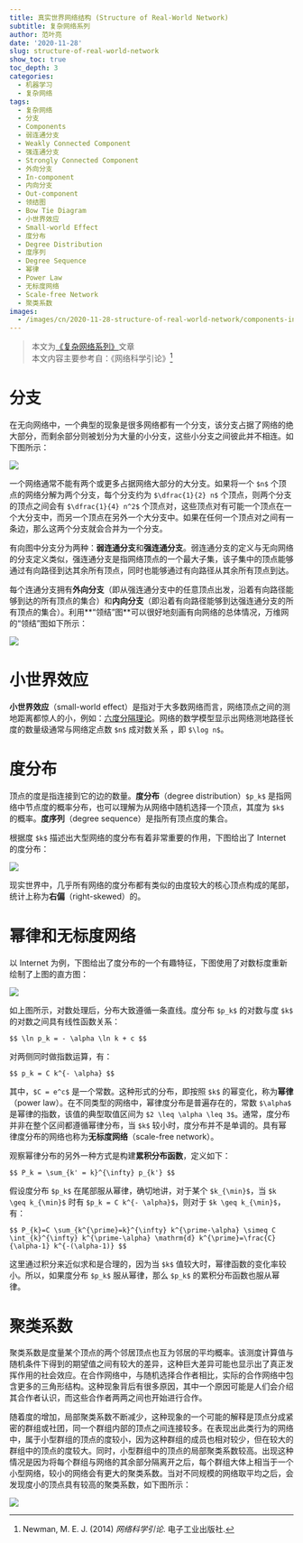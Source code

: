 ```yaml
---
title: 真实世界网络结构 (Structure of Real-World Network)
subtitle: 复杂网络系列
author: 范叶亮
date: '2020-11-28'
slug: structure-of-real-world-network
show_toc: true
toc_depth: 3
categories:
  - 机器学习
  - 复杂网络
tags:
  - 复杂网络
  - 分支
  - Components
  - 弱连通分支
  - Weakly Connected Component
  - 强连通分支
  - Strongly Connected Component
  - 外向分支
  - In-component
  - 内向分支
  - Out-component
  - 领结图
  - Bow Tie Diagram
  - 小世界效应
  - Small-world Effect
  - 度分布
  - Degree Distribution
  - 度序列
  - Degree Sequence
  - 幂律
  - Power Law
  - 无标度网络
  - Scale-free Network
  - 聚类系数
images:
  - /images/cn/2020-11-28-structure-of-real-world-network/components-in-an-undirected-network.png
---
```


> 本文为[《复杂网络系列》](/categories/复杂网络/)文章  
> 本文内容主要参考自：《网络科学引论》[^newman2014networks]

# 分支

在无向网络中，一个典型的现象是很多网络都有一个分支，该分支占据了网络的绝大部分，而剩余部分则被划分为大量的小分支，这些小分支之间彼此并不相连。如下图所示：

![](/images/cn/2020-11-28-structure-of-real-world-network/components-in-an-undirected-network.png)

一个网络通常不能有两个或更多占据网络大部分的大分支。如果将一个 `$n$` 个顶点的网络分解为两个分支，每个分支约为 `$\dfrac{1}{2} n$` 个顶点，则两个分支的顶点之间会有 `$\dfrac{1}{4} n^2$` 个顶点对，这些顶点对有可能一个顶点在一个大分支中，而另一个顶点在另外一个大分支中。如果在任何一个顶点对之间有一条边，那么这两个分支就会合并为一个分支。

有向图中分支分为两种：**弱连通分支**和**强连通分支**。弱连通分支的定义与无向网络的分支定义类似，强连通分支是指网络顶点的一个最大子集，该子集中的顶点能够通过有向路径到达其余所有顶点，同时也能够通过有向路径从其余所有顶点到达。

每个连通分支拥有**外向分支**（即从强连通分支中的任意顶点出发，沿着有向路径能够到达的所有顶点的集合）和**内向分支**（即沿着有向路径能够到达强连通分支的所有顶点的集合）。利用**“领结”图**可以很好地刻画有向网络的总体情况，万维网的“领结”图如下所示：

![](/images/cn/2020-11-28-structure-of-real-world-network/components-in-a-directed-network.png)

# 小世界效应

**小世界效应**（small-world effect）是指对于大多数网络而言，网络顶点之间的测地距离都惊人的小，例如：[六度分隔理论](https://zh.wikipedia.org/wiki/%E5%85%AD%E5%BA%A6%E5%88%86%E9%9A%94%E7%90%86%E8%AE%BA)。网络的数学模型显示出网络测地路径长度的数量级通常与网络定点数 `$n$` 成对数关系 ，即 `$\log n$`。

# 度分布

顶点的度是指连接到它的边的数量。**度分布**（degree distribution）`$p_k$` 是指网络中节点度的概率分布，也可以理解为从网络中随机选择一个顶点，其度为 `$k$` 的概率。**度序列**（degree sequence）是指所有顶点度的集合。

根据度 `$k$` 描述出大型网络的度分布有着非常重要的作用，下图给出了 Internet 的度分布：

![](/images/cn/2020-11-28-structure-of-real-world-network/degree-distribution-of-the-internet.png)

现实世界中，几乎所有网络的度分布都有类似的由度较大的核心顶点构成的尾部，统计上称为**右偏**（right-skewed）的。

# 幂律和无标度网络

以 Internet 为例，下图给出了度分布的一个有趣特征，下图使用了对数标度重新绘制了上图的直方图：

![](/images/cn/2020-11-28-structure-of-real-world-network/power-law-degree-distribution-of-the-internet.png)

如上图所示，对数处理后，分布大致遵循一条直线。度分布 `$p_k$` 的对数与度 `$k$` 的对数之间具有线性函数关系：

`$$
\ln p_k = - \alpha \ln k + c
$$`

对两侧同时做指数运算，有：

`$$
p_k = C k^{- \alpha}
$$`

其中，`$C = e^c$` 是一个常数。这种形式的分布，即按照 `$k$` 的幂变化，称为**幂律**（power law）。在不同类型的网络中，幂律度分布是普遍存在的，常数 `$\alpha$` 是幂律的指数，该值的典型取值区间为 `$2 \leq \alpha \leq 3$`。通常，度分布并非在整个区间都遵循幂律分布，当 `$k$` 较小时，度分布并不是单调的。具有幂律度分布的网络也称为**无标度网络**（scale-free network）。

观察幂律分布的另外一种方式是构建**累积分布函数**，定义如下：

`$$
P_k = \sum_{k' = k}^{\infty} p_{k'}
$$`

假设度分布 `$p_k$` 在尾部服从幂律，确切地讲，对于某个 `$k_{\min}$`，当 `$k \geq k_{\min}$` 时有 `$p_k = C k^{- \alpha}$`，则对于 `$k \geq k_{\min}$`，有：

`$$
P_{k}=C \sum_{k^{\prime}=k}^{\infty} k^{\prime-\alpha} \simeq C \int_{k}^{\infty} k^{\prime-\alpha} \mathrm{d} k^{\prime}=\frac{C}{\alpha-1} k^{-(\alpha-1)}
$$`

这里通过积分来近似求和是合理的，因为当 `$k$` 值较大时，幂律函数的变化率较小。所以，如果度分布 `$p_k$` 服从幂律，那么 `$p_k$` 的累积分布函数也服从幂律。

# 聚类系数

聚类系数是度量某个顶点的两个邻居顶点也互为邻居的平均概率。该测度计算值与随机条件下得到的期望值之间有较大的差异，这种巨大差异可能也显示出了真正发挥作用的社会效应。在合作网络中，与随机选择合作者相比，实际的合作网络中包含更多的三角形结构。这种现象背后有很多原因，其中一个原因可能是人们会介绍其合作者认识，而这些合作者两两之间也开始进行合作。

随着度的增加，局部聚类系数不断减少，这种现象的一个可能的解释是顶点分成紧密的群组或社团，同一个群组内部的顶点之间连接较多。在表现出此类行为的网络中，属于小型群组的顶点的度较小，因为这种群组的成员也相对较少，但在较大的群组中的顶点的度较大。同时，小型群组中的顶点的局部聚类系数较高。出现这种情况是因为将每个群组与网络的其余部分隔离开之后，每个群组大体上相当于一个小型网络，较小的网络会有更大的聚类系数。当对不同规模的网络取平均之后，会发现度小的顶点具有较高的聚类系数，如下图所示：

![](/images/cn/2020-11-28-structure-of-real-world-network/local-clustering-as-a-function-of-degree-on-the-internet.png)

[^newman2014networks]: Newman, M. E. J. (2014) _网络科学引论_. 电子工业出版社.
